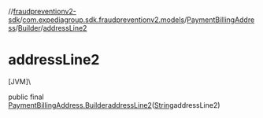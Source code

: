 //[fraudpreventionv2-sdk](../../../../index.md)/[com.expediagroup.sdk.fraudpreventionv2.models](../../index.md)/[PaymentBillingAddress](../index.md)/[Builder](index.md)/[addressLine2](address-line2.md)

# addressLine2

[JVM]\

public final [PaymentBillingAddress.Builder](index.md)[addressLine2](address-line2.md)([String](https://docs.oracle.com/javase/8/docs/api/java/lang/String.html)addressLine2)
